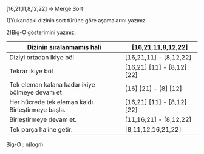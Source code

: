 [16,21,11,8,12,22] -> Merge Sort

1)Yukarıdaki dizinin sort türüne göre aşamalarını yazınız.

2)Big-O gösterimini yazınız.

|Dizinin sıralanmamış hali|[16,21,11,8,12,22]|
|---|---|
|Diziyi ortadan ikiye böl|[16,21,11] - [8,12,22]|
|Tekrar ikiye böl|[16,21] [11] - [8,12] [22]
|Tek eleman kalana kadar ikiye bölmeye devam et |[16] [21] - [8] [12]|
|Her hücrede tek eleman kaldı. Birleştirmeye başla.|[16,21] [11] - [8,12][22]|
|Birleştirmeye devam et.|[11,16,21] - [8,12,22]|
|Tek parça haline getir.|[8,11,12,16,21,22]|

Big-O : n(logn)
